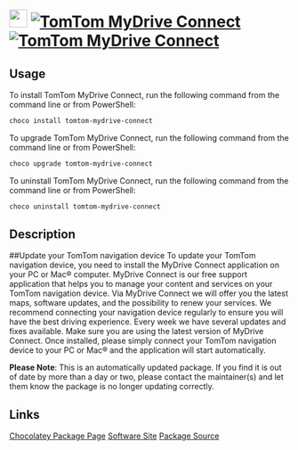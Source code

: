 ﻿# <img src="https://cdn.jsdelivr.net/gh/mkevenaar/chocolatey-packages@11fc26adf401e7d7c62ee06da6838c469aa5eb3b/icons/tomtom-mydrive-connect.png" width="32" height="32"/> [![TomTom MyDrive Connect](https://img.shields.io/chocolatey/v/tomtom-mydrive-connect.svg?label=TomTom+MyDrive+Connect)](https://chocolatey.org/packages/tomtom-mydrive-connect) [![TomTom MyDrive Connect](https://img.shields.io/chocolatey/dt/tomtom-mydrive-connect.svg)](https://chocolatey.org/packages/tomtom-mydrive-connect)

## Usage
To install TomTom MyDrive Connect, run the following command from the command line or from PowerShell:
```powershell
choco install tomtom-mydrive-connect
```

To upgrade TomTom MyDrive Connect, run the following command from the command line or from PowerShell:
```powershell
choco upgrade tomtom-mydrive-connect
```

To uninstall TomTom MyDrive Connect, run the following command from the command line or from PowerShell:
```powershell
choco uninstall tomtom-mydrive-connect
```

## Description
##Update your TomTom navigation device
To update your TomTom navigation device, you need to install the MyDrive Connect application on your PC or Mac® computer. MyDrive Connect is our free support application that helps you to manage your content and services on your TomTom navigation device. Via MyDrive Connect we will offer you the latest maps, software updates, and the possibility to renew your services. We recommend connecting your navigation device regularly to ensure you will have the best driving experience. Every week we have several updates and fixes available. Make sure you are using the latest version of MyDrive Connect. Once installed, please simply connect your TomTom navigation device to your PC or Mac® and the application will start automatically.

**Please Note**: This is an automatically updated package. If you find it is
out of date by more than a day or two, please contact the maintainer(s) and
let them know the package is no longer updating correctly.


## Links
[Chocolatey Package Page](https://chocolatey.org/packages/tomtom-mydrive-connect)
[Software Site](https://www.tomtom.com/mydrive-connect/)
[Package Source](https://github.com/mkevenaar/chocolatey-packages/tree/master/automatic/tomtom-mydrive-connect)

